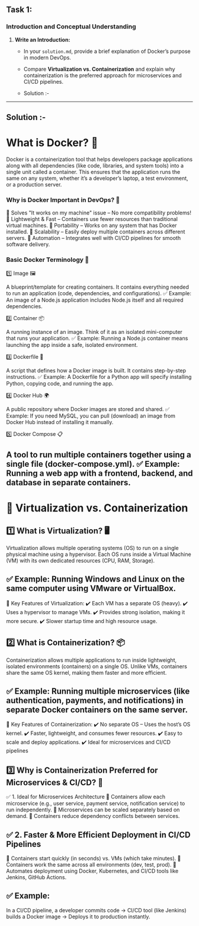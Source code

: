 ## Task 1:
### Introduction and Conceptual Understanding

1. **Write an Introduction:**  
   - In your `solution.md`, provide a brief explanation of Docker’s purpose in modern DevOps.
   - Compare **Virtualization vs. Containerization** and explain why containerization is the preferred approach for microservices and CI/CD pipelines.
  
   - Solution :-
---
## Solution :-

# What is Docker? 🤔

Docker is a containerization tool that helps developers package applications along with all dependencies (like code, libraries, and system tools) into a single unit called a container. This ensures that the application runs the same on any system, whether it’s a developer’s laptop, a test environment, or a production server.

### Why is Docker Important in DevOps? 🚀

🔹 Solves "It works on my machine" issue – No more compatibility problems!
🔹 Lightweight & Fast – Containers use fewer resources than traditional virtual machines.
🔹 Portability – Works on any system that has Docker installed.
🔹 Scalability – Easily deploy multiple containers across different servers.
🔹 Automation – Integrates well with CI/CD pipelines for smooth software delivery.

### Basic Docker Terminology 📖

1️⃣ Image 🖼️

A blueprint/template for creating containers. It contains everything needed to run an application (code, dependencies, and configurations).
✅ Example: An image of a Node.js application includes Node.js itself and all required dependencies.

2️⃣ Container 📦

A running instance of an image. Think of it as an isolated mini-computer that runs your application.
✅ Example: Running a Node.js container means launching the app inside a safe, isolated environment.

3️⃣ Dockerfile 📜

A script that defines how a Docker image is built. It contains step-by-step instructions.
✅ Example: A Dockerfile for a Python app will specify installing Python, copying code, and running the app.

4️⃣ Docker Hub 🌍

A public repository where Docker images are stored and shared.
✅ Example: If you need MySQL, you can pull (download) an image from Docker Hub instead of installing it manually.

5️⃣ Docker Compose 📋

A tool to run multiple containers together using a single file (docker-compose.yml).
✅ Example: Running a web app with a frontend, backend, and database in separate containers.
---
# 📌 Virtualization vs. Containerization

## 1️⃣ What is Virtualization? 🖥️

Virtualization allows multiple operating systems (OS) to run on a single physical machine using a hypervisor. Each OS runs inside a Virtual Machine (VM) with its own dedicated resources (CPU, RAM, Storage).

## ✅ Example: Running Windows and Linux on the same computer using VMware or VirtualBox.

🔹 Key Features of Virtualization:
✔️ Each VM has a separate OS (heavy).
✔️ Uses a hypervisor to manage VMs.
✔️ Provides strong isolation, making it more secure.
✔️ Slower startup time and high resource usage.

## 2️⃣ What is Containerization? 📦

Containerization allows multiple applications to run inside lightweight, isolated environments (containers) on a single OS. Unlike VMs, containers share the same OS kernel, making them faster and more efficient.

## ✅ Example: Running multiple microservices (like authentication, payments, and notifications) in separate Docker containers on the same server.

🔹 Key Features of Containerization:
✔️ No separate OS – Uses the host’s OS kernel.
✔️ Faster, lightweight, and consumes fewer resources.
✔️ Easy to scale and deploy applications.
✔️ Ideal for microservices and CI/CD pipelines

## 3️⃣ Why is Containerization Preferred for Microservices & CI/CD? 🚀

✅ 1. Ideal for Microservices Architecture
🔹 Containers allow each microservice (e.g., user service, payment service, notification service) to run independently.
🔹 Microservices can be scaled separately based on demand.
🔹 Containers reduce dependency conflicts between services.

## ✅ 2. Faster & More Efficient Deployment in CI/CD Pipelines
🔹 Containers start quickly (in seconds) vs. VMs (which take minutes).
🔹 Containers work the same across all environments (dev, test, prod).
🔹 Automates deployment using Docker, Kubernetes, and CI/CD tools like Jenkins, GitHub Actions.

## ✅ Example:
In a CI/CD pipeline, a developer commits code → CI/CD tool (like Jenkins) builds a Docker image → Deploys it to production instantly.


